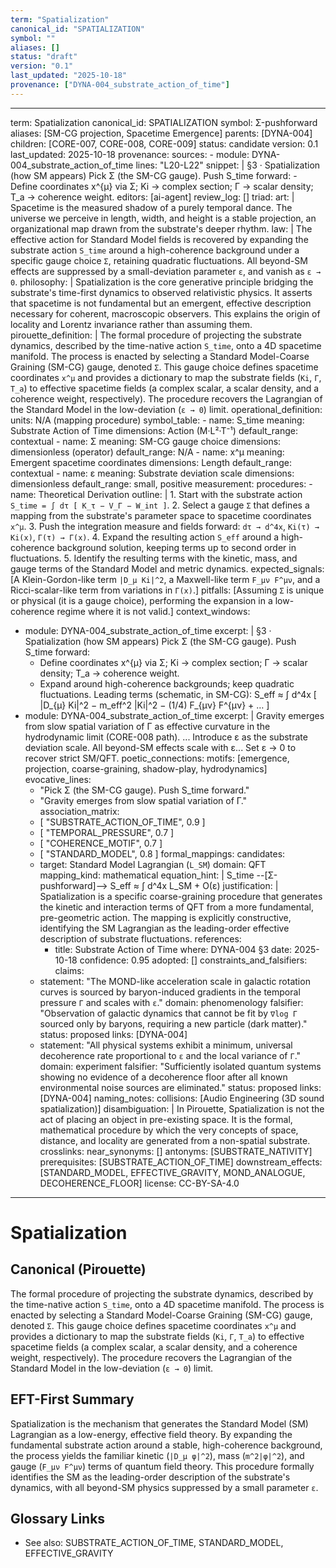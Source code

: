 ```yaml
---
term: "Spatialization"
canonical_id: "SPATIALIZATION"
symbol: ""
aliases: []
status: "draft"
version: "0.1"
last_updated: "2025-10-18"
provenance: ["DYNA-004_substrate_action_of_time"]
---
```


---
term: Spatialization
canonical_id: SPATIALIZATION
symbol: Σ-pushforward
aliases: [SM-CG projection, Spacetime Emergence]
parents: [DYNA-004]
children: [CORE-007, CORE-008, CORE-009]
status: candidate
version: 0.1
last_updated: 2025-10-18
provenance:
  sources:
    - module: DYNA-004_substrate_action_of_time
      lines: "L20-L22"
      snippet: |
        §3 · Spatialization (how SM appears)
        Pick Σ (the SM-CG gauge). Push S_time forward:
        - Define coordinates x^{μ} via Σ; Ki → complex section; Γ → scalar density; T_a → coherence weight.
  editors: [ai-agent]
  review_log: []
triad:
  art: |
    Spacetime is the measured shadow of a purely temporal dance. The universe we perceive in length, width, and height is a stable projection, an organizational map drawn from the substrate's deeper rhythm.
  law: |
    The effective action for Standard Model fields is recovered by expanding the substrate action `S_time` around a high-coherence background under a specific gauge choice `Σ`, retaining quadratic fluctuations. All beyond-SM effects are suppressed by a small-deviation parameter `ε`, and vanish as `ε → 0`.
  philosophy: |
    Spatialization is the core generative principle bridging the substrate's time-first dynamics to observed relativistic physics. It asserts that spacetime is not fundamental but an emergent, effective description necessary for coherent, macroscopic observers. This explains the origin of locality and Lorentz invariance rather than assuming them.
pirouette_definition: |
  The formal procedure of projecting the substrate dynamics, described by the time-native action `S_time`, onto a 4D spacetime manifold. The process is enacted by selecting a Standard Model-Coarse Graining (SM-CG) gauge, denoted `Σ`. This gauge choice defines spacetime coordinates `x^μ` and provides a dictionary to map the substrate fields (`Ki`, `Γ`, `T_a`) to effective spacetime fields (a complex scalar, a scalar density, and a coherence weight, respectively). The procedure recovers the Lagrangian of the Standard Model in the low-deviation (`ε → 0`) limit.
operational_definition:
  units: N/A (mapping procedure)
  symbol_table:
    - name: S_time
      meaning: Substrate Action of Time
      dimensions: Action (M·L²·T⁻¹)
      default_range: contextual
    - name: Σ
      meaning: SM-CG gauge choice
      dimensions: dimensionless (operator)
      default_range: N/A
    - name: x^μ
      meaning: Emergent spacetime coordinates
      dimensions: Length
      default_range: contextual
    - name: ε
      meaning: Substrate deviation scale
      dimensions: dimensionless
      default_range: small, positive
  measurement:
    procedures:
      - name: Theoretical Derivation
        outline: |
          1. Start with the substrate action `S_time = ∫ dτ [ K_τ − V_Γ − W_int ]`.
          2. Select a gauge `Σ` that defines a mapping from the substrate's parameter space to spacetime coordinates `x^μ`.
          3. Push the integration measure and fields forward: `dτ → d^4x`, `Ki(τ) → Ki(x)`, `Γ(τ) → Γ(x)`.
          4. Expand the resulting action `S_eff` around a high-coherence background solution, keeping terms up to second order in fluctuations.
          5. Identify the resulting terms with the kinetic, mass, and gauge terms of the Standard Model and metric dynamics.
        expected_signals: [A Klein-Gordon-like term `|D_μ Ki|^2`, a Maxwell-like term `F_μν F^μν`, and a Ricci-scalar-like term from variations in `Γ(x)`.]
        pitfalls: [Assuming `Σ` is unique or physical (it is a gauge choice), performing the expansion in a low-coherence regime where it is not valid.]
context_windows:
  - module: DYNA-004_substrate_action_of_time
    excerpt: |
      §3 · Spatialization (how SM appears)
      Pick Σ (the SM-CG gauge). Push S_time forward:
      - Define coordinates x^{μ} via Σ; Ki → complex section; Γ → scalar density; T_a → coherence weight.
      - Expand around high-coherence backgrounds; keep quadratic fluctuations.
      Leading terms (schematic, in SM-CG):
      S_eff ≈ ∫ d^4x [ |D_{μ} Ki|^2 − m_eff^2 |Ki|^2 − (1/4) F_{μν} F^{μν}  + … ]
  - module: DYNA-004_substrate_action_of_time
    excerpt: |
      Gravity emerges from slow spatial variation of Γ as effective curvature in the hydrodynamic limit (CORE-008 path).
      ...
      Introduce ε as the substrate deviation scale. All beyond-SM effects scale with ε... Set ε → 0 to recover strict SM/QFT.
poetic_connections:
  motifs: [emergence, projection, coarse-graining, shadow-play, hydrodynamics]
  evocative_lines:
    - "Pick Σ (the SM-CG gauge). Push S_time forward."
    - "Gravity emerges from slow spatial variation of Γ."
  association_matrix:
    - [ "SUBSTRATE_ACTION_OF_TIME", 0.9 ]
    - [ "TEMPORAL_PRESSURE", 0.7 ]
    - [ "COHERENCE_MOTIF", 0.7 ]
    - [ "STANDARD_MODEL", 0.8 ]
formal_mappings:
  candidates:
    - target: Standard Model Lagrangian (`L_SM`)
      domain: QFT
      mapping_kind: mathematical
      equation_hint: |
        S_time  --[Σ-pushforward]-->  S_eff ≈ ∫ d^4x L_SM + O(ε)
      justification: |
        Spatialization is a specific coarse-graining procedure that generates the kinetic and interaction terms of QFT from a more fundamental, pre-geometric action. The mapping is explicitly constructive, identifying the SM Lagrangian as the leading-order effective description of substrate fluctuations.
      references:
        - title: Substrate Action of Time
          where: DYNA-004 §3
          date: 2025-10-18
      confidence: 0.95
  adopted: []
constraints_and_falsifiers:
  claims:
    - statement: "The MOND-like acceleration scale in galactic rotation curves is sourced by baryon-induced gradients in the temporal pressure `Γ` and scales with `ε`."
      domain: phenomenology
      falsifier: "Observation of galactic dynamics that cannot be fit by `∇log Γ` sourced only by baryons, requiring a new particle (dark matter)."
      status: proposed
      links: [DYNA-004]
    - statement: "All physical systems exhibit a minimum, universal decoherence rate proportional to `ε` and the local variance of `Γ`."
      domain: experiment
      falsifier: "Sufficiently isolated quantum systems showing no evidence of a decoherence floor after all known environmental noise sources are eliminated."
      status: proposed
      links: [DYNA-004]
naming_notes:
  collisions: [Audio Engineering (3D sound spatialization)]
  disambiguation: |
    In Pirouette, Spatialization is not the act of placing an object in pre-existing space. It is the formal, mathematical procedure by which the very concepts of space, distance, and locality are generated from a non-spatial substrate.
crosslinks:
  near_synonyms: []
  antonyms: [SUBSTRATE_NATIVITY]
  prerequisites: [SUBSTRATE_ACTION_OF_TIME]
  downstream_effects: [STANDARD_MODEL, EFFECTIVE_GRAVITY, MOND_ANALOGUE, DECOHERENCE_FLOOR]
license: CC-BY-SA-4.0
---

# Spatialization

## Canonical (Pirouette)
The formal procedure of projecting the substrate dynamics, described by the time-native action `S_time`, onto a 4D spacetime manifold. The process is enacted by selecting a Standard Model-Coarse Graining (SM-CG) gauge, denoted `Σ`. This gauge choice defines spacetime coordinates `x^μ` and provides a dictionary to map the substrate fields (`Ki`, `Γ`, `T_a`) to effective spacetime fields (a complex scalar, a scalar density, and a coherence weight, respectively). The procedure recovers the Lagrangian of the Standard Model in the low-deviation (`ε → 0`) limit.

## EFT-First Summary
Spatialization is the mechanism that generates the Standard Model (SM) Lagrangian as a low-energy, effective field theory. By expanding the fundamental substrate action around a stable, high-coherence background, the process yields the familiar kinetic (`|D_μ φ|^2`), mass (`m^2|φ|^2`), and gauge (`F_μν F^μν`) terms of quantum field theory. This procedure formally identifies the SM as the leading-order description of the substrate's dynamics, with all beyond-SM physics suppressed by a small parameter `ε`.

## Glossary Links
- See also: SUBSTRATE_ACTION_OF_TIME, STANDARD_MODEL, EFFECTIVE_GRAVITY